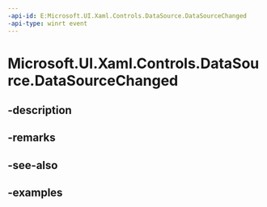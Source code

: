 ```yaml
---
-api-id: E:Microsoft.UI.Xaml.Controls.DataSource.DataSourceChanged
-api-type: winrt event
---
```


<!-- Event syntax.
public event TypedEventHandler DataSourceChanged<DataSource, DataSourceChangedEventArgs>
-->

# Microsoft.UI.Xaml.Controls.DataSource.DataSourceChanged

## -description

## -remarks

## -see-also

## -examples


